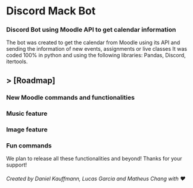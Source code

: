 # Discord Mack Bot
### Discord Bot using Moodle API to get calendar information
The bot was created to get the calendar from Moodle using its API and sending the information of new events, assignments or live classes
It was coded 100% in python and using the following libraries: Pandas, Discord, itertools.


## > [Roadmap]
### New Moodle commands and functionalities
### Music feature
### Image feature
### Fun commands

We plan to release all these functionalities and beyond! Thanks for your support!

###### Created by Daniel Kauffmann, Lucas Garcia and Matheus Chang with ❤
